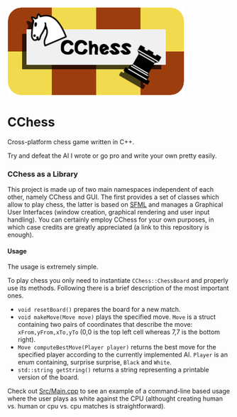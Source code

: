 ![](https://github.com/AndreaLu/CChess/blob/master/cchess.png?raw=true)
# CChess
Cross-platform chess game written in C++.

Try and defeat the AI I wrote or go pro and write your own pretty easily.

### CChess as a Library

This project is made up of two main namespaces independent of each other, namely CChess and GUI. The first provides a set of classes which allow to play chess, the latter is based on [SFML](http://www.sfml-dev.org/) and manages a Graphical User Interfaces (window creation, graphical rendering and user input handling). You can certainly employ CChess for your own purposes, in which case credits are greatly appreciated (a link to this repository is enough).

#### Usage
The usage is extremely simple.

To play chess you only need to instantiate `CChess::ChessBoard` and properly use its methods. Following there is a brief description of the most important ones.
- `void resetBoard()` prepares the board for a new match.
- `void makeMove(Move move)` plays the specified move. `Move` is a struct containing two pairs of coordinates that describe the move: `xFrom,yFrom,xTo,yTo` (0,0 is the top left cell whereas 7,7 is the bottom right).
- `Move computeBestMove(Player player)` returns the best move for the specified player according to the currently implemented AI. `Player` is an enum containing, surprise surprise, `Black` and `White`.
- `std::string getString()` returns a string representing a printable version of the board.

Check out [Src/Main.cpp](https://github.com/AndreaLu/CChess/blob/master/Src/Main.cpp#L19) to see an example of a command-line based usage where the user plays as white against the CPU (althought creating human vs. human or cpu vs. cpu matches is straightforward).
